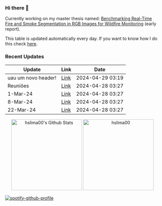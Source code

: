 ### Hi there 👋
Currently working on my master thesis named: [Benchmarking Real-Time Fire and Smoke Segmentation in RGB Images for Wildfire Monitoring](https://drive.google.com/file/d/1xqfWndVBDkPvf8w85ANuCTG5_Ddi0RqK/view?usp=sharing) (early report).

This table is updated automatically every day. If you want to know how I do this check [here](https://github.com/hslima00/hslima00).

<!-- recent_updates starts -->
### Recent Updates

| Update | Link | Date |
| ------ | ---- | ---- |
| uau um novo header! | [Link](https://hslima00.github.io/Tese_md/2_reunioes/#uau-um-novo-header!) | 2024-04-29 03:19 |
| Reuniões | [Link](https://hslima00.github.io/Tese_md/2_reunioes/#reuniões) | 2024-04-28 03:27 |
| 1-Mar-24 | [Link](https://hslima00.github.io/Tese_md/2_reunioes/#1-mar-24) | 2024-04-28 03:27 |
| 8-Mar-24 | [Link](https://hslima00.github.io/Tese_md/2_reunioes/#8-mar-24) | 2024-04-28 03:27 |
| 22-Mar-24 | [Link](https://hslima00.github.io/Tese_md/2_reunioes/#22-mar-24) | 2024-04-28 03:27 |

<!-- recent_updates ends -->

<p align="center">
    <a href="https://github.com/anuraghazra/github-readme-stats">
	    <img alt="hslima00's Github Stats" src="https://github-readme-stats.vercel.app/api?username=hslima00&show_icons=true&count_private=true&locale=en&theme=transparent&layout=compact" height="230px"/></a>
	  <img src="https://github-readme-stats.vercel.app/api/top-langs?username=hslima00&langs_count=5&hide=jupyter%20notebook,html&show_icons=true&locale=en&theme=transparent" alt="hslima00" height="230px"/>
	
[![spotify-github-profile](https://spotify-github-profile.vercel.app/api/view?uid=lima002&cover_image=true&theme=default&show_offline=false&background_color=121212&interchange=false&bar_color=53b14f&bar_color_cover=false)](https://spotify-github-profile.vercel.app/api/view?uid=lima002&redirect=true)


